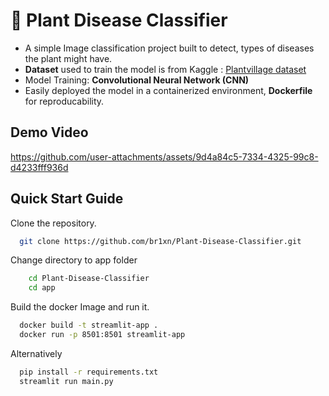 # 🍃 Plant Disease Classifier 
- A simple Image classification project built to detect, types of diseases the plant might have.
- **Dataset** used to train the model is from Kaggle : [Plantvillage dataset](https://www.kaggle.com/datasets/abdallahalidev/plantvillage-dataset/suggestions?status=pending&yourSuggestions=true) 
- Model Training:  **Convolutional Neural Network (CNN)**
- Easily deployed the model in a containerized environment, **Dockerfile** for reproducability.

## Demo Video 

https://github.com/user-attachments/assets/9d4a84c5-7334-4325-99c8-d4233fff936d

## Quick Start Guide
Clone the repository.

```bash
  git clone https://github.com/br1xn/Plant-Disease-Classifier.git
```

Change directory to app folder

```bash
    cd Plant-Disease-Classifier
    cd app
```
Build the docker Image and run it.

```bash
  docker build -t streamlit-app .
  docker run -p 8501:8501 streamlit-app
```
Alternatively

```bash
  pip install -r requirements.txt
  streamlit run main.py
```
